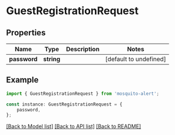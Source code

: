 # GuestRegistrationRequest


## Properties

Name | Type | Description | Notes
------------ | ------------- | ------------- | -------------
**password** | **string** |  | [default to undefined]

## Example

```typescript
import { GuestRegistrationRequest } from 'mosquito-alert';

const instance: GuestRegistrationRequest = {
    password,
};
```

[[Back to Model list]](../README.md#documentation-for-models) [[Back to API list]](../README.md#documentation-for-api-endpoints) [[Back to README]](../README.md)
